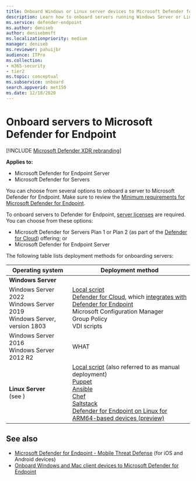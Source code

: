 ```yaml
---
title: Onboard Windows or Linux server devices to Microsoft Defender for Endpoint
description: Learn how to onboard servers running Windows Server or Linux Server to Microsoft Defender for Endpoint.
ms.service: defender-endpoint
ms.author: deniseb
author: denisebmsft
ms.localizationpriority: medium
manager: deniseb
ms.reviewer: pahuijbr
audience: ITPro
ms.collection:
- m365-security
- tier2
ms.topic: conceptual
ms.subservice: onboard
search.appverid: met150
ms.date: 12/18/2020
---
```


# Onboard servers to Microsoft Defender for Endpoint

[!INCLUDE [Microsoft Defender XDR rebranding](../includes/microsoft-defender.md)]

**Applies to:**

- Microsoft Defender for Endpoint Server
- Microsoft Defender for Servers

You can choose from several options to onboard a server to Microsoft Defender for Endpoint. Make sure to review the [Minimum requirements for Microsoft Defender for Endpoint](minimum-requirements.md). 

To onboard servers to Defender for Endpoint, [server licenses](/office365/servicedescriptions/microsoft-365-service-descriptions/microsoft-365-tenantlevel-services-licensing-guidance/microsoft-365-security-compliance-licensing-guidance#microsoft-defender-for-endpoint) are required. You can choose from these options:

- Microsoft Defender for Servers Plan 1 or Plan 2 (as part of the [Defender for Cloud](/azure/defender-for-cloud/defender-for-cloud-introduction)) offering; or
- Microsoft Defender for Endpoint Server

The following table lists deployment methods for onboarding servers:

|Operating system|Deployment method|
|---|---|
|**Windows Server** |
| Windows Server 2022 <br/>Windows Server 2019<br/>Windows Server, version 1803 | [Local script](configure-endpoints-script.md)<br/>[Defender for Cloud](/azure/defender-for-cloud/plan-defender-for-servers), which [integrates with Defender for Endpoint](azure-server-integration.md)<br/> Microsoft Configuration Manager <br/> Group Policy <br/>VDI scripts |
| Windows Server 2016 <br/>Windows Server 2012 R2 | WHAT |
|**Linux Server** <br/>(see ) |[Local script](linux-install-manually.md) (also referred to as manual deployment) <br/> [Puppet](linux-install-with-puppet.md) <br/> [Ansible](linux-install-with-ansible.md) <br/> [Chef](linux-deploy-defender-for-endpoint-with-chef.md)<br/> [Saltstack](linux-install-with-saltack.md)<br/>[Defender for Endpoint on Linux for ARM64-based devices (preview)](mde-linux-arm.md)|

## See also

- [Microsoft Defender for Endpoint - Mobile Threat Defense](mtd.md) (for iOS and Android devices)
- [Onboard Windows and Mac client devices to Microsoft Defender for Endpoint](onboard-client.md)